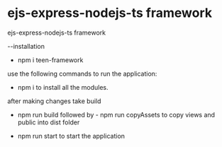 # ejs-express-nodejs-ts framework
ejs-express-nodejs-ts framework

--installation 
- npm i teen-framework

use the following commands to run the application:
- npm i to        install all the modules.

after making changes take build
- npm run build
followed by - npm run copyAssets       to copy views and public into dist folder

- npm run start     to start the application
